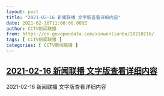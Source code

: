 ```yaml
---
layout: post
title: "2021-02-16 新闻联播 文字版查看详细内容"
date: 2021-02-16T11:00:00.000Z
author: CCTV新闻联播
from: https://cn.govopendata.com/xinwenlianbo/20210216/
tags: [ CCTV新闻联播 ]
categories: [ CCTV新闻联播 ]
---
```

<!--1613473200000-->
[2021-02-16 新闻联播 文字版查看详细内容](https://cn.govopendata.com/xinwenlianbo/20210216/)
------

<div>
2021-02-16 新闻联播 文字版查看详细内容
</div>

